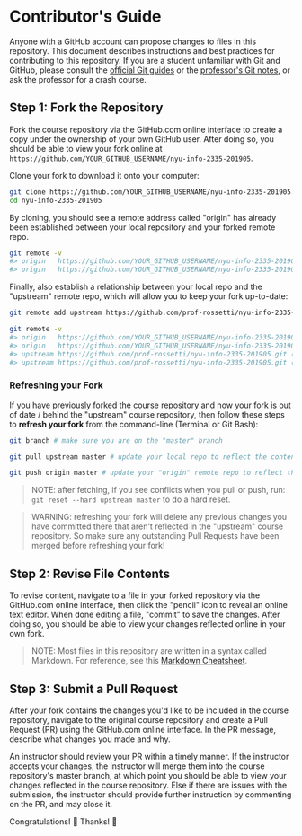 # Contributor's Guide

Anyone with a GitHub account can propose changes to files in this repository. This document describes instructions and best practices for contributing to this repository. If you are a student unfamiliar with Git and GitHub, please consult the [official Git guides](https://guides.github.com/) or the [professor's Git notes](/notes/clis/git.md), or ask the professor for a crash course.

## Step 1: Fork the Repository

Fork the course repository via the GitHub.com online interface to create a copy under the ownership of your own GitHub user. After doing so, you should be able to view your fork online at `https://github.com/YOUR_GITHUB_USERNAME/nyu-info-2335-201905`.

Clone your fork to download it onto your computer:

```sh
git clone https://github.com/YOUR_GITHUB_USERNAME/nyu-info-2335-201905.git # this is the HTTPS address, but alternatively you can use the SSH address
cd nyu-info-2335-201905
```

By cloning, you should see a remote address called "origin" has already been established between your local repository and your forked remote repo.

```sh
git remote -v
#> origin	https://github.com/YOUR_GITHUB_USERNAME/nyu-info-2335-201905.git (fetch)
#> origin	https://github.com/YOUR_GITHUB_USERNAME/nyu-info-2335-201905.git (push)
```

Finally, also establish a relationship between your local repo and the "upstream" remote repo, which will allow you to keep your fork up-to-date:

```sh
git remote add upstream https://github.com/prof-rossetti/nyu-info-2335-201905.git # this is the HTTPS address, but alternatively you can use the SSH address

git remote -v
#> origin	https://github.com/YOUR_GITHUB_USERNAME/nyu-info-2335-201905.git (fetch)
#> origin	https://github.com/YOUR_GITHUB_USERNAME/nyu-info-2335-201905.git (push)
#> upstream	https://github.com/prof-rossetti/nyu-info-2335-201905.git (fetch)
#> upstream	https://github.com/prof-rossetti/nyu-info-2335-201905.git (push)
```

### Refreshing your Fork

If you have previously forked the course repository and now your fork is out of date / behind the "upstream" course repository, then follow these steps to **refresh your fork** from the command-line (Terminal or Git Bash):

```sh
git branch # make sure you are on the "master" branch

git pull upstream master # update your local repo to reflect the contents of the "upstream" remote repository

git push origin master # update your "origin" remote repo to reflect the contents of your local repo
```

> NOTE: after fetching, if you see conflicts when you pull or push, run: `git reset --hard upstream master` to do a hard reset.

> WARNING: refreshing your fork will delete any previous changes you have committed there that aren't reflected in the "upstream" course repository. So make sure any outstanding Pull Requests have been merged before refreshing your fork!


## Step 2: Revise File Contents

To revise content, navigate to a file in your forked repository via the GitHub.com online interface, then click the "pencil" icon to reveal an online text editor. When done editing a file, "commit" to save the changes. After doing so, you should be able to view your changes reflected online in your own fork.

> NOTE: Most files in this repository are written in a syntax called Markdown. For reference, see this [Markdown Cheatsheet](https://guides.github.com/pdfs/markdown-cheatsheet-online.pdf).

## Step 3: Submit a Pull Request

After your fork contains the changes you'd like to be included in the course repository, navigate to the original course repository and create a Pull Request (PR) using the GitHub.com online interface. In the PR message, describe what changes you made and why.

An instructor should review your PR within a timely manner. If the instructor accepts your changes, the instructor will merge them into the course repository's master branch, at which point you should be able to view your changes reflected in the course repository. Else if there are issues with the submission, the instructor should provide further instruction by commenting on the PR, and may close it.

Congratulations! :clap: Thanks! :pray:
